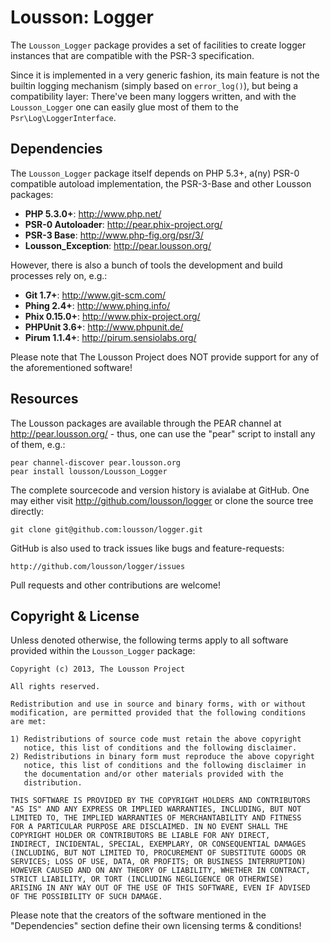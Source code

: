 Lousson: Logger
===============

The `Lousson_Logger` package provides a set of facilities to create logger
instances that are compatible with the PSR-3 specification.

Since it is implemented in a very generic fashion, its main feature is not
the builtin logging mechanism (simply based on `error_log()`), but being a
compatibility layer:
There've been many loggers written, and with the `Lousson_Logger` one can
easily glue most of them to the `Psr\Log\LoggerInterface`.


Dependencies
------------

The `Lousson_Logger` package itself depends on PHP 5.3+, a(ny) PSR-0
compatible autoload implementation, the PSR-3-Base and other Lousson
packages:

- **PHP 5.3.0+**:                           http://www.php.net/
- **PSR-0 Autoloader**:                     http://pear.phix-project.org/
- **PSR-3 Base**:                           http://www.php-fig.org/psr/3/
- **Lousson_Exception**:                    http://pear.lousson.org/

However, there is also a bunch of tools the development and build
processes rely on, e.g.:

- **Git 1.7+**:                             http://www.git-scm.com/
- **Phing 2.4+**:                           http://www.phing.info/
- **Phix 0.15.0+**:                         http://www.phix-project.org/
- **PHPUnit 3.6+**:                         http://www.phpunit.de/
- **Pirum 1.1.4+**:                         http://pirum.sensiolabs.org/

Please note that The Lousson Project does NOT provide support for any of
the aforementioned software!


Resources
---------

The Lousson packages are available through the PEAR channel at
http://pear.lousson.org/ - thus, one can use the "pear" script to
install any of them, e.g.:

	pear channel-discover pear.lousson.org
	pear install lousson/Lousson_Logger

The complete sourcecode and version history is avialabe at GitHub.
One may either visit http://github.com/lousson/logger or clone
the source tree directly:

	git clone git@github.com:lousson/logger.git

GitHub is also used to track issues like bugs and feature-requests:

	http://github.com/lousson/logger/issues

Pull requests and other contributions are welcome!


Copyright & License
-------------------

Unless denoted otherwise, the following terms apply to all software
provided within the `Lousson_Logger` package:

	Copyright (c) 2013, The Lousson Project

	All rights reserved.

	Redistribution and use in source and binary forms, with or without
	modification, are permitted provided that the following conditions
	are met:

	1) Redistributions of source code must retain the above copyright
	   notice, this list of conditions and the following disclaimer.
	2) Redistributions in binary form must reproduce the above copyright
	   notice, this list of conditions and the following disclaimer in
	   the documentation and/or other materials provided with the
	   distribution.

	THIS SOFTWARE IS PROVIDED BY THE COPYRIGHT HOLDERS AND CONTRIBUTORS
	"AS IS" AND ANY EXPRESS OR IMPLIED WARRANTIES, INCLUDING, BUT NOT
	LIMITED TO, THE IMPLIED WARRANTIES OF MERCHANTABILITY AND FITNESS
	FOR A PARTICULAR PURPOSE ARE DISCLAIMED. IN NO EVENT SHALL THE
	COPYRIGHT HOLDER OR CONTRIBUTORS BE LIABLE FOR ANY DIRECT,
	INDIRECT, INCIDENTAL, SPECIAL, EXEMPLARY, OR CONSEQUENTIAL DAMAGES
	(INCLUDING, BUT NOT LIMITED TO, PROCUREMENT OF SUBSTITUTE GOODS OR
	SERVICES; LOSS OF USE, DATA, OR PROFITS; OR BUSINESS INTERRUPTION)
	HOWEVER CAUSED AND ON ANY THEORY OF LIABILITY, WHETHER IN CONTRACT,
	STRICT LIABILITY, OR TORT (INCLUDING NEGLIGENCE OR OTHERWISE)
	ARISING IN ANY WAY OUT OF THE USE OF THIS SOFTWARE, EVEN IF ADVISED
	OF THE POSSIBILITY OF SUCH DAMAGE.

Please note that the creators of the software mentioned in the
"Dependencies" section define their own licensing terms & conditions!

